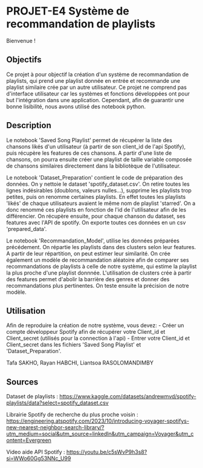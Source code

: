 # PROJET-E4 Système de recommandation de playlists
Bienvenue !

## Objectifs

Ce projet à pour objectif la création d'un système de recommandation de playlists, qui prend une playlist donnée en entrée et recommande une playlist similaire crée par un autre utilisateur. Ce projet ne comprend pas d'interface utilisateur car les systèmes et fonctions développées ont pour but l'intégration dans une application. Cependant, afin de guarantir une bonne lisibilité, nous avons utilisé des notebook python.

## Description

Le notebook 'Saved Song Playlist' permet de récupérer la liste des chansons likés d'un utilisateur (à partir de son client_id de l'api Spotify), puis récupère les features de ces chansons. A partir d'une liste de chansons, on pourra ensuite créer une playlist de taille variable composée de chansons similaires directement dans la bibliotèque de l'utilisateur.

Le notebook 'Dataset_Preparation' contient le code de préparation des données. On y nettoie le dataset 'spotify_dataset.csv'.
On retire toutes les lignes indésirables (doublons, valeurs nulles...), supprime les playlists trop petites, puis on renomme certaines playlists. En effet toutes les playlists 'likés' de chaque utilisateurs avaient le même nom de playlist 'starred'. On a donc renommé ces playlists en fonction de l'id de l'utilisateur afin de les différencier. On récupère ensuite, pour chaque chanson du dataset, ses features avec l'API de spotify. On exporte toutes ces données en un csv 'prepared_data'.

Le notebook 'Recommandation_Model', utilise les données préparées précédement. On répartie les playlists dans des clusters selon leur features. A partir de leur répartition, on peut estimer leur similarité. On crée également un modèle de recommandation aléatoire afin de comparer ses recommandations de playlists à celle de notre système, qui estime la playlist la plus proche d'une playlist donnnée. L'utilisation de clusters crée à partir des features permet d'abolir la barrière des genres et donner des recommandations plus pertinentes. On teste ensuite la précision de notre modèle.

## Utilisation

Afin de reproduire la création de notre système, vous devez:
    - Créer un compte développeur Spotify afin de récupérer votre Client_id et Client_secret (utilisés pour la connection à l'api)
    - Entrer votre Client_id et Client_secret dans les fichiers 'Saved Song Playlist' et 'Dataset_Preparation'.

Tafa SAKHO, Rayan HABCHI, Liantsoa RASOLOMANDIMBY

## Sources
Dataset de playlists :
https://www.kaggle.com/datasets/andrewmvd/spotify-playlists/data?select=spotify_dataset.csv

Librairie Spotify de recherche du plus proche voisin :
https://engineering.atspotify.com/2023/10/introducing-voyager-spotifys-new-nearest-neighbor-search-library/?utm_medium=social&utm_source=linkedIn&utm_campaign=Voyager&utm_content=Evergreen

Video aide API Spotify : 
https://youtu.be/c5sWvP9h3s8?si=WWo60Gg53NNc_U99
